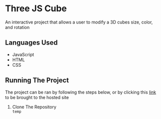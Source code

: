 <h1>Three JS Cube</h1>
<p>An interactive  project that allows a user to modify a  3D cubes size, color, and rotation </p>

<h2>Languages Used</h2>
<ul>
  <li>JavaScript</li>
  <li>HTML</li>
  <li>CSS</li>
</ul>

<h2>Running The Project</h2>
<p>The project can be ran by following the steps below, or by clicking this <a href="https://chrisjorge.github.io/ThreeJSCube/">link</a> to be brought to the hosted site</p>
<ol>
  <li>Clone The Repository</li>
  <code>temp</code>
</ol>
